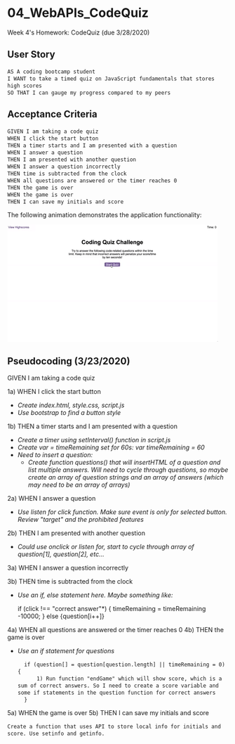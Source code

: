# 04_WebAPIs_CodeQuiz
Week 4's Homework: CodeQuiz (due 3/28/2020)

## User Story

```
AS A coding bootcamp student
I WANT to take a timed quiz on JavaScript fundamentals that stores high scores
SO THAT I can gauge my progress compared to my peers
```

## Acceptance Criteria

```
GIVEN I am taking a code quiz
WHEN I click the start button
THEN a timer starts and I am presented with a question
WHEN I answer a question
THEN I am presented with another question
WHEN I answer a question incorrectly
THEN time is subtracted from the clock
WHEN all questions are answered or the timer reaches 0
THEN the game is over
WHEN the game is over
THEN I can save my initials and score
```

The following animation demonstrates the application functionality:

![code quiz](./Assets/04-web-apis-homework-demo.gif)

## Pseudocoding (3/23/2020)


GIVEN I am taking a code quiz

1a) WHEN I click the start button

* *Create index.html, style.css, script.js*
* *Use bootstrap to find a button style*

1b) THEN a timer starts and I am presented with a question

* *Create a timer using setInterval() function in script.js*
* *Create var = timeRemaining set for 60s: var timeRemaining = 60*
* *Need to insert a question:*
    * *Create function questions() that will insertHTML of a question and list multiple answers. Will need to cycle through questions, so maybe create an array of question strings and an array of answers (which may need to be an array of arrays)*
    
2a) WHEN I answer a question
   * *Use listen for click function. Make sure event is only for selected button. Review "target" and the prohibited features*

2b) THEN I am presented with another question

*   *Could use onclick or listen for, start to cycle through array of question[1], question[2], etc...*

3a) WHEN I answer a question incorrectly

3b) THEN time is subtracted from the clock

* *Use an if, else statement here. Maybe something like:* 
    
    if (click !== "correct answer"*) {
        timeRemaining = timeRemaining -10000; } else {question[i++]}
        
4a) WHEN all questions are answered or the timer reaches 0
4b) THEN the game is over

* *Use an if statement for questions*

        if (question[] = question[question.length] || timeRemaining = 0) {
            1) Run function "endGame" which will show score, which is a sum of correct answers. So I need to create a score variable and some if statements in the question function for correct answers
        }

5a) WHEN the game is over
5b) THEN I can save my initials and score

    Create a function that uses API to store local info for initials and score. Use setinfo and getinfo.
    
```

